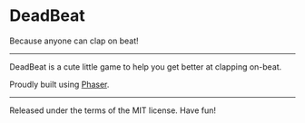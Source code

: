 # DeadBeat

Because anyone can clap on beat!

---

DeadBeat is a cute little game to help you get better at clapping on-beat.

Proudly built using [Phaser](https://phaser.io).

---

Released under the terms of the MIT license. Have fun!
